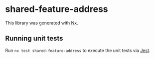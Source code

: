 # shared-feature-address

This library was generated with [Nx](https://nx.dev).

## Running unit tests

Run `nx test shared-feature-address` to execute the unit tests via [Jest](https://jestjs.io).
